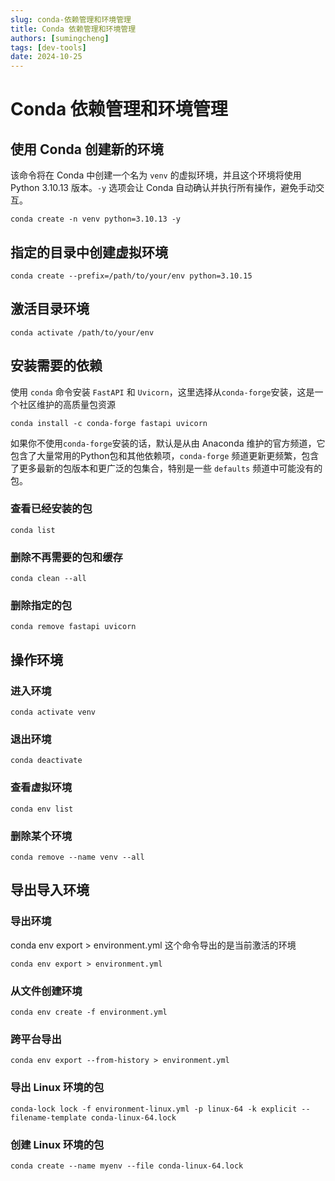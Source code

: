 ```yaml
---
slug: conda-依赖管理和环境管理
title: Conda 依赖管理和环境管理
authors: [sumingcheng]
tags: [dev-tools]
date: 2024-10-25
---
```


# Conda 依赖管理和环境管理



 

## 使用 Conda 创建新的环境  

该命令将在 Conda 中创建一个名为 `venv` 的虚拟环境，并且这个环境将使用 Python 3.10.13 版本。`-y` 选项会让 Conda 自动确认并执行所有操作，避免手动交互。

```
conda create -n venv python=3.10.13 -y
```
## 指定的目录中创建虚拟环境  
```
conda create --prefix=/path/to/your/env python=3.10.15
```
## 激活目录环境  
```
conda activate /path/to/your/env
```
## 安装需要的依赖  

使用 `conda` 命令安装 `FastAPI` 和 `Uvicorn`，这里选择从`conda-forge`安装，这是一个社区维护的高质量包资源

```
conda install -c conda-forge fastapi uvicorn
```

如果你不使用`conda-forge`安装的话，默认是从由 Anaconda 维护的官方频道，它包含了大量常用的Python包和其他依赖项，`conda-forge` 频道更新更频繁，包含了更多最新的包版本和更广泛的包集合，特别是一些 `defaults` 频道中可能没有的包。

### 查看已经安装的包  
```
conda list
```
### 删除不再需要的包和缓存  
```
conda clean --all
```
### 删除指定的包  
```
conda remove fastapi uvicorn
```
## 操作环境  
### 进入环境  
```
conda activate venv
```
### 退出环境  
```
conda deactivate
```
### 查看虚拟环境  
```
conda env list
```
### 删除某个环境  
```
conda remove --name venv --all
```
## 导出导入环境  
### 导出环境  

conda env export > environment.yml 这个命令导出的是当前激活的环境

```
conda env export > environment.yml
```
### 从文件创建环境  
```
conda env create -f environment.yml
```
### 跨平台导出  
```
conda env export --from-history > environment.yml
```
### 导出 Linux 环境的包  
```
conda-lock lock -f environment-linux.yml -p linux-64 -k explicit --filename-template conda-linux-64.lock
```
### 创建 Linux 环境的包  
```
conda create --name myenv --file conda-linux-64.lock
```